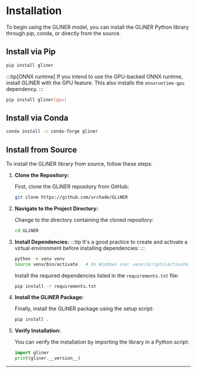 # Installation

To begin using the GLiNER model, you can install the GLiNER Python library through pip, conda, or directly from the source.


## Install via Pip

```bash
pip install gliner
```
:::tip[ONNX runtime]
If you intend to use the GPU-backed ONNX runtime, install GLiNER with the GPU feature. This also installs the `onnxruntime-gpu` dependency.
:::
```bash
pip install gliner[gpu]
```

## Install via Conda

```bash
conda install -c conda-forge gliner
```

## Install from Source

To install the GLiNER library from source, follow these steps:

1. **Clone the Repository:**

   First, clone the GLiNER repository from GitHub:

   ```bash
   git clone https://github.com/urchade/GLiNER
   ```

2. **Navigate to the Project Directory:**

   Change to the directory containing the cloned repository:

   ```bash
   cd GLiNER
   ```

3. **Install Dependencies:**
   :::tip
   It's a good practice to create and activate a virtual environment before installing dependencies:
   :::

   ```bash
   python -m venv venv
   source venv/bin/activate   # On Windows use: venv\Scripts\activate
   ```

   Install the required dependencies listed in the `requirements.txt` file:

   ```bash
   pip install -r requirements.txt
   ```

4. **Install the GLiNER Package:**

   Finally, install the GLiNER package using the setup script:

   ```bash
   pip install .
   ```

5. **Verify Installation:**

   You can verify the installation by importing the library in a Python script:

   ```python
   import gliner
   print(gliner.__version__)
   ```
---